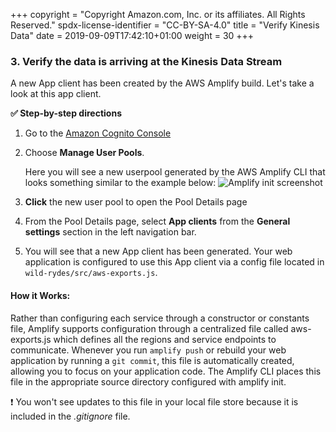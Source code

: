 +++
copyright = "Copyright Amazon.com, Inc. or its affiliates. All Rights Reserved."
spdx-license-identifier = "CC-BY-SA-4.0"
title = "Verify Kinesis Data"
date = 2019-09-09T17:42:10+01:00
weight = 30
+++

### 3. Verify the data is arriving at the Kinesis Data Stream

A new App client has been created by the AWS Amplify build. Let's take a look at this app client. 

**:white_check_mark: Step-by-step directions**

1. Go to the [Amazon Cognito Console][cognito-console]
1. Choose **Manage User Pools**.

    Here you will see a new userpool generated by the AWS Amplify CLI that looks something similar to the example below:
    ![Amplify init screenshot](/images/cognito-userpool-screenshot.png)
    
1. **Click** the new user pool to open the Pool Details page
1. From the Pool Details page, select **App clients** from the **General settings** section in the left navigation bar.

1. You will see that a new App client has been generated.  Your web application is configured to use this App client via a config file located in `wild-rydes/src/aws-exports.js`.


#### How it Works: 
Rather than configuring each service through a constructor or constants file, Amplify supports configuration through a centralized file called aws-exports.js which defines all the regions and service endpoints to communicate. Whenever you run `amplify push` or rebuild your web application by running a `git commit`, this file is automatically created, allowing you to focus on your application code. The Amplify CLI places this file in the appropriate source directory configured with amplify init.

:heavy_exclamation_mark:  You won't see updates to this file in your local file store because it is included in the _.gitignore_ file.

[cognito-console]: https://console.aws.amazon.com/cognito/home
